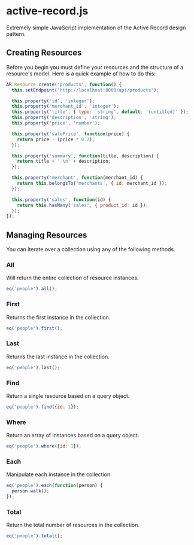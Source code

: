 active-record.js
================

Extremely simple JavaScript implementation of the Active Record design pattern.

## Creating Resources

Before you begin you must define your resources and the structure of a resource's model. Here is a quick example of how to do this:

```javascript
AR.Resource.create('products', function() {
  this.setEndpoint('http://localhost:8000/api/products');

  this.property('id', 'integer');
  this.property('merchant_id', 'integer');
  this.property('title', { type: 'string', default: '(untitled)' });
  this.property('description', 'string');
  this.property('price', 'number');

  this.property('salePrice', function(price) {
    return price - (price * 0.2);
  });

  this.property('summary', function(title, description) {
    return title + ' \n' + description;
  });

  this.property('merchant', function(merchant_id) {
    return this.belongsTo('merchants', { id: merchant_id });
  });

  this.property('sales', function(id) {
    return this.hasMany('sales', { product_id: id });
  });
});
```

## Managing Resources

You can iterate over a collection using any of the following methods.

### All

Will return the entire collection of resource instances.

```javascript
eq('people').all();
```

### First

Returns the first instance in the collection.

```javascript
eq('people').first();
```

### Last

Returns the last instance in the collection.

```javascript
eq('people').last();
```

### Find

Return a single resource based on a query object.

```javascript
eq('people').find({id: 1});
```

### Where

Return an array of instances based on a query object.

```javascript
eq('people').where({id: 1});
```

### Each

Manipulate each instance in the collection.

```javascript
eq('people').each(function(person) {
  person.walk();
});
```

### Total

Return the total number of resources in the collection.

```javascript
eq('people').total();
```
